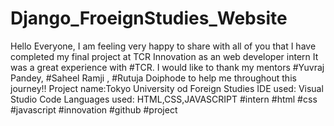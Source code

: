 # Django_FroeignStudies_Website
Hello Everyone,  I am feeling very happy to share with all of you that I have completed my final project at TCR Innovation as an web developer intern It was a great experience with #TCR.  I would like to thank my mentors #Yuvraj Pandey, #Saheel Ramji , #Rutuja Doiphode to help me throughout this journey!!  Project name:Tokyo University od Foreign Studies IDE used: Visual Studio Code Languages used: HTML,CSS,JAVASCRIPT #intern #html #css #javascript #innovation #github #project
